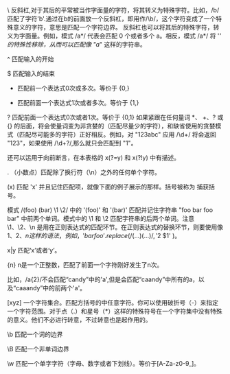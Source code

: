 \   反斜杠,对于其后的平常被当作字面量的字符，将其转义为特殊字符。比如，/b/匹配了字符'b'.通过在b的前面放一个反斜杠，即用作/\b/，这个字符变成了一个特殊意义的字符，意思是匹配一个字符边界。
反斜杠也可以将其后的特殊字符，转义为字面量。例如，模式 /a*/ 代表会匹配 0 个或者多个 a。相反，模式 /a\*/ 将 '*' 的特殊性移除，从而可以匹配像 "a*" 这样的字符串。

^   匹配输入的开始

$   匹配输入的结束

*   匹配前一个表达式0次或多次。等价于 {0,}

+   匹配前面一个表达式1次或者多次。等价于 {1,}

?   匹配前面一个表达式0次或者1次。等价于 {0,1}
如果紧跟在任何量词 *、 +、? 或 {} 的后面，将会使量词变为非贪婪的（匹配尽量少的字符），和缺省使用的贪婪模式（匹配尽可能多的字符）正好相反。例如，对 "123abc" 应用 /\d+/ 将会返回 "123"，如果使用 /\d+?/,那么就只会匹配到 "1"。

还可以运用于向前断言，在本表格的 x(?=y) 和 x(?!y) 中有描述。


.   （小数点）匹配除了换行符（\n）之外的任何单个字符。

(x)   匹配 'x' 并且记住匹配项，就像下面的例子展示的那样。括号被称为 捕获括号。

模式 /(foo) (bar) \1 \2/ 中的 '(foo)' 和 '(bar)' 匹配并记住字符串 "foo bar foo bar" 中前两个单词。模式中的 \1 和 \2 匹配字符串的后两个单词。注意 \1、\2、\n 是用在正则表达式的匹配环节。在正则表达式的替换环节，则要使用像 $1、$2、$n 这样的语法，例如，'bar foo'.replace( /(...) (...)/, '$2 $1' )。

x|y   匹配‘x’或者‘y’。

{n}   n是一个正整数，匹配了前面一个字符刚好发生了n次。

比如，/a{2}/不会匹配“candy”中的'a',但是会匹配“caandy”中所有的a，以及“caaandy”中的前两个'a'。

[xyz]   一个字符集合。匹配方括号的中任意字符。你可以使用破折号（-）来指定一个字符范围。对于点（.）和星号（*）这样的特殊符号在一个字符集中没有特殊的意义。他们不必进行转意，不过转意也是起作用的。

\b   匹配一个词的边界

\B   匹配一个非单词边界

\w   匹配一个单字字符（字母、数字或者下划线）。等价于[A-Za-z0-9_]。

